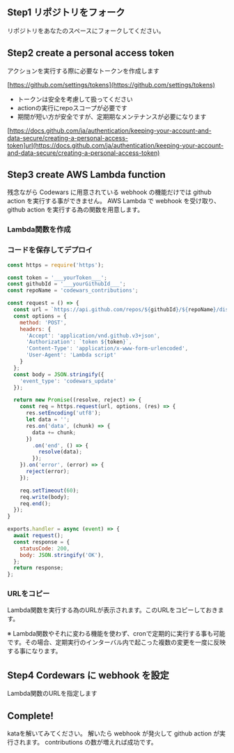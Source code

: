 ## Step1 リポジトリをフォーク
リポジトリをあなたのスペースにフォークしてください。

## Step2 create a personal access token
アクションを実行する際に必要なトークンを作成します

[https://github.com/settings/tokens](https://github.com/settings/tokens)

- トークンは安全を考慮して扱ってください
- actionの実行にrepoスコープが必要です
- 期間が短い方が安全ですが、定期期なメンテナンスが必要になります

[https://docs.github.com/ja/authentication/keeping-your-account-and-data-secure/creating-a-personal-access-token]url(https://docs.github.com/ja/authentication/keeping-your-account-and-data-secure/creating-a-personal-access-token)


## Step3 create AWS Lambda function
残念ながら Codewars に用意されている webhook の機能だけでは github action を実行する事ができません。
AWS Lambda で webhook を受け取り、github action を実行する為の関数を用意します。

### Lambda関数を作成


### コードを保存してデプロイ

```js
const https = require('https');

const token = '___yourToken___';
const githubId = '___yourGithubId___';
const repoName = 'codewars_contributions';

const request = () => {
  const url = `https://api.github.com/repos/${githubId}/${repoName}/dispatches`;
  const options = {
    method: 'POST',
    headers: {
      'Accept': 'application/vnd.github.v3+json',
      'Authorization': `token ${token}`,
      'Content-Type': 'application/x-www-form-urlencoded',
      'User-Agent': 'Lambda script'
    }
  };
  const body = JSON.stringify({
    'event_type': 'codewars_update'
  });

  return new Promise((resolve, reject) => {
    const req = https.request(url, options, (res) => {
      res.setEncoding('utf8');
      let data = '';
      res.on('data', (chunk) => {
        data += chunk;
      })
        .on('end', () => {
          resolve(data);
        });
    }).on('error', (error) => {
      reject(error);
    });

    req.setTimeout(60);
    req.write(body);
    req.end();
  });
}

exports.handler = async (event) => {
  await request();
  const response = {
    statusCode: 200,
    body: JSON.stringify('OK'),
  };
  return response;
};
```

### URLをコピー
Lambda関数を実行する為のURLが表示されます。このURLをコピーしておきます。

※ Lambda関数やそれに変わる機能を使わず、cronで定期的に実行する事も可能です。その場合、定期実行のインターバル内で起こった複数の変更を一度に反映する事になります。

## Step4 Cordewars に webhook を設定
Lambda関数のURLを指定します

## Complete!
kataを解いてみてください。
解いたら webhook が発火して github action が実行されます。
contributions の数が増えれば成功です。

